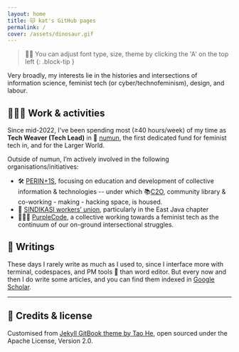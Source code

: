```yaml
---
layout: home
title: 🐱 kat's GitHub pages
permalink: /
cover: /assets/dinosaur.gif
---
```


> ☝🏻 You can adjust font type, size, theme by clicking the 'A' on the top left 
{: .block-tip }

Very broadly, my interests lie in the histories and intersections of information science, feminist tech (or cyber/technofeminism), design, and labour.  

## 🧑🏻‍💻 Work &amp; activities

Since mid-2022, I've been spending most (≥40 hours/week) of my time as **Tech Weaver (Tech Lead)** in 🌱 [numun](https://numun.fund), the first dedicated fund for feminist tech in, and for the Larger World.

Outside of numun, I’m actively involved in the following organisations/initiatives:
- 🛠️ [PERIN+1S](https://perintis.tech), focusing on education and development of collective information & technologies -- under which 📚[C2O](https://c2o-library.net), community library & co-working - making - hacking space, is housed.
- 🦾 [SINDIKASI workers’ union](https://sindikasi.org), particularly in the East Java chapter
- 🧙🏻‍♀️ [PurpleCode](https://instagram.com/purplecode_id), a collective working towards a feminist tech as the continuum of our on-ground intersectional struggles.

## 📝 Writings

These days I rarely write as much as I used to, since I interface more with terminal, codespaces, and PM tools 👻 than word editor. But every now and then I do write some articles, and you can find them indexed in [Google Scholar](https://scholar.google.com/citations?hl=en&user=ceEO7PsAAAAJ). 

---

## 💟 Credits &amp; license

Customised from [Jekyll GitBook theme by Tao He](https://github.com/sighingnow/jekyll-gitbook/), open sourced under the Apache License, Version 2.0.
